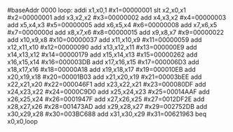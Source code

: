 #baseAddr 0000
loop: addi x1,x0,1  #x1=00000001
slt x2,x0,x1   #x2=00000001
add x3,x2,x2   #x3=00000002
add x4,x3,x2   #x4=00000003
add x5,x4,x3   #x5=00000005
add x6,x5,x4   #x6=00000008
add x7,x6,x5   #x7=0000000d
add x8,x7,x6   #x8=00000015
add x9,x8,x7   #x9=00000022
add x10,x9,x8   #x10=00000037
add x11,x10,x9   #x11=00000059
add x12,x11,x10   #x12=00000090
add x13,x12,x11   #x13=000000E9
add x14,x13,x12   #x14=00000179
add x15,x14,x13   #x15=00000262
add x16,x15,x14   #x16=000003DB
add x17,x16,x15   #x17=000006D3
add x18,x17,x16   #x18=00000A18
add x19,x18,x17   #x19=000010EB
add x20,x19,x18   #x20=00001B03
add x21,x20,x19   #x21=00003bEE
add x22,x21,x20   #x22=000046F1
add x23,x22,x21   #x23=000080DF
add x24,x23,x22   #x24=0000C9D0
add x25,x24,x23   #x25=00014AAF
add x26,x25,x24   #x26=0001947F
add x27,x26,x25   #x27=0012DF2E
add x28,x27,x26   #x28=001473AD
add x29,x28,x27   #x29=002752DB
add x30,x29,x28   #x30=003BC688
add x31,x30,x29   #x31=00621963
beq x0,x0,loop  